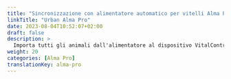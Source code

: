 ```yaml
---
title: "Sincronizzazione con alimentatore automatico per vitelli Alma Pro"
linkTitle: "Urban Alma Pro"
date: 2023-08-04T10:52:07+02:00
draft: false
description: >
  Importa tutti gli animali dall'alimentatore al dispositivo VitalControl e trasferisci le temperature registrate, i pesi e le valutazioni degli animali all'alimentatore.
weight: 20
categories: [Alma Pro]
translationKey: alma-pro
---
```

